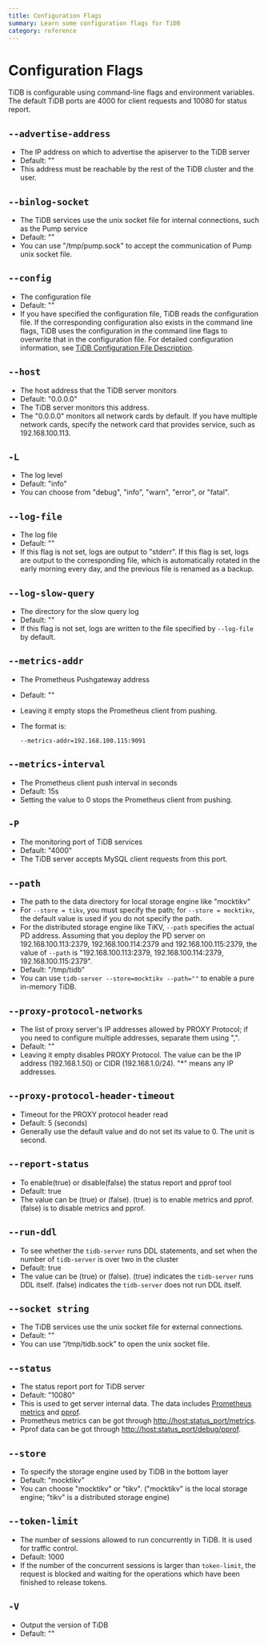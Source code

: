 ```yaml
---
title: Configuration Flags
summary: Learn some configuration flags for TiDB
category: reference
---
```


# Configuration Flags

TiDB is configurable using command-line flags and environment variables. The default TiDB ports are 4000 for client requests and 10080 for status report.

## `--advertise-address`

- The IP address on which to advertise the apiserver to the TiDB server
- Default: ""
- This address must be reachable by the rest of the TiDB cluster and the user.

## `--binlog-socket`

- The TiDB services use the unix socket file for internal connections, such as the Pump service
- Default: ""
- You can use "/tmp/pump.sock" to accept the communication of Pump unix socket file.

## `--config`

- The configuration file
- Default: ""
- If you have specified the configuration file, TiDB reads the configuration file. If the corresponding configuration also exists in the command line flags, TiDB uses the configuration in the command line flags to overwrite that in the configuration file. For detailed configuration information, see [TiDB Configuration File Description](/v2.1/reference/configuration/tidb-server/configuration-file.md).

## `--host`

- The host address that the TiDB server monitors
- Default: "0.0.0.0"
- The TiDB server monitors this address.
- The "0.0.0.0" monitors all network cards by default. If you have multiple network cards, specify the network card that provides service, such as 192.168.100.113.

## `-L`

- The log level
- Default: "info"
- You can choose from "debug", "info", "warn", "error", or "fatal".

## `--log-file`

- The log file
- Default: ""
- If this flag is not set, logs are output to "stderr". If this flag is set, logs are output to the corresponding file, which is automatically rotated in the early morning every day, and the previous file is renamed as a backup.

## `--log-slow-query`

- The directory for the slow query log
- Default: ""
- If this flag is not set, logs are written to the file specified by `--log-file` by default.

## `--metrics-addr`

- The Prometheus Pushgateway address
- Default: ""
- Leaving it empty stops the Prometheus client from pushing.
- The format is:

    ```
    --metrics-addr=192.168.100.115:9091
    ```

## `--metrics-interval`

- The Prometheus client push interval in seconds
- Default: 15s
- Setting the value to 0 stops the Prometheus client from pushing.

## `-P`

- The monitoring port of TiDB services
- Default: "4000"
- The TiDB server accepts MySQL client requests from this port.

## `--path`

- The path to the data directory for local storage engine like "mocktikv"
- For `--store = tikv`, you must specify the path; for `--store = mocktikv`, the default value is used if you do not specify the path.
- For the distributed storage engine like TiKV, `--path` specifies the actual PD address. Assuming that you deploy the PD server on 192.168.100.113:2379, 192.168.100.114:2379 and 192.168.100.115:2379, the value of `--path` is "192.168.100.113:2379, 192.168.100.114:2379, 192.168.100.115:2379".
- Default: "/tmp/tidb"
- You can use `tidb-server --store=mocktikv --path=""` to enable a pure in-memory TiDB.

## `--proxy-protocol-networks`

- The list of proxy server's IP addresses allowed by PROXY Protocol; if you need to configure multiple addresses, separate them using ",".
- Default: ""
- Leaving it empty disables PROXY Protocol. The value can be the IP address (192.168.1.50) or CIDR (192.168.1.0/24). "\*" means any IP addresses.

## `--proxy-protocol-header-timeout`

- Timeout for the PROXY protocol header read
- Default: 5 (seconds)
- Generally use the default value and do not set its value to 0. The unit is second.

## `--report-status`

- To enable(true) or disable(false) the status report and pprof tool
- Default: true
- The value can be (true) or (false). (true) is to enable metrics and pprof. (false) is to disable metrics and pprof.

## `--run-ddl`

- To see whether the `tidb-server` runs DDL statements, and set when the number of `tidb-server` is over two in the cluster
- Default: true
- The value can be (true) or (false). (true) indicates the `tidb-server` runs DDL itself. (false) indicates the `tidb-server` does not run DDL itself.

## `--socket string`

- The TiDB services use the unix socket file for external connections.
- Default: ""
- You can use “/tmp/tidb.sock” to open the unix socket file.

## `--status`

- The status report port for TiDB server
- Default: "10080"
- This is used to get server internal data. The data includes [Prometheus metrics](https://prometheus.io/) and [pprof](https://golang.org/pkg/net/http/pprof/).
- Prometheus metrics can be got through <http://host:status_port/metrics>.
- Pprof data can be got through <http://host:status_port/debug/pprof>.

## `--store`

- To specify the storage engine used by TiDB in the bottom layer
- Default: "mocktikv"
- You can choose "mocktikv" or "tikv". ("mocktikv" is the local storage engine; "tikv" is a distributed storage engine)

## `--token-limit`

- The number of sessions allowed to run concurrently in TiDB. It is used for traffic control.
- Default: 1000
- If the number of the concurrent sessions is larger than `token-limit`, the request is blocked and waiting for the operations which have been finished to
release tokens.

## `-V`

- Output the version of TiDB
- Default: ""
